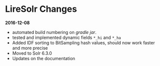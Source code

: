 # LireSolr Changes

**2016-12-08**
* automated build numbering on *gradle jar*.
* tested and implemented dynamic fields `*_hi` and `*_ha` 
* Added IDF sorting to BitSampling hash values, should now work faster and more precise
* Moved to Solr 6.3.0
* Updates on the documentation
